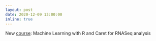 ```yaml
---
layout: post
date: 2020-12-09 13:00:00
inline: true
---
```


New <a href="teaching">course</a>: Machine Learning with R and Caret for RNASeq analysis
